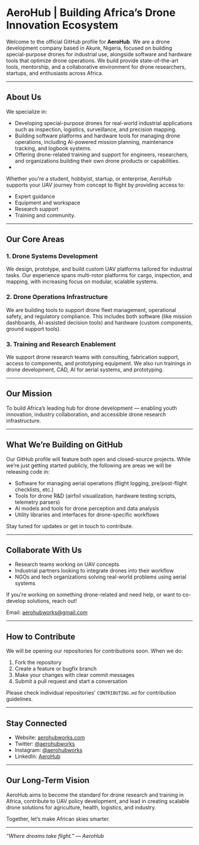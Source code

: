 # AeroHub | Building Africa’s Drone Innovation Ecosystem

Welcome to the official GitHub profile for **AeroHub**. We are a drone development company based in Akure, Nigeria, focused on building special-purpose drones for industrial use, alongside software and hardware tools that optimize drone operations. We build provide state-of-the-art tools, mentorship, and a collaborative environment for drone researchers, startups, and enthusiasts across Africa.

---

## About Us

We specialize in:

- Developing special-purpose drones for real-world industrial applications such as inspection, logistics, surveillance, and precision mapping.
- Building software platforms and hardware tools for managing drone operations, including AI-powered mission planning, maintenance tracking, and logbook systems.
- Offering drone-related training and support for engineers, researchers, and organizations building their own drone products or capabilities.
- 

Whether you're a student, hobbyist, startup, or enterprise, AeroHub supports your UAV journey from concept to flight by providing access to:
- Expert guidance
- Equipment and workspace
- Research support
- Training and community.

---

## Our Core Areas

### 1. Drone Systems Development
We design, prototype, and build custom UAV platforms tailored for industrial tasks. Our experience spans multi-rotor platforms for cargo, inspection, and mapping, with increasing focus on modular, scalable systems.

### 2. Drone Operations Infrastructure
We are building tools to support drone fleet management, operational safety, and regulatory compliance. This includes both software (like mission dashboards, AI-assisted decision tools) and hardware (custom components, ground support tools).

### 3. Training and Research Enablement
We support drone research teams with consulting, fabrication support, access to components, and prototyping equipment. We also run trainings in drone development, CAD, AI for aerial systems, and prototyping.


---

## Our Mission

To build Africa’s leading hub for drone development — enabling youth innovation, industry collaboration, and accessible drone research infrastructure.

---

## What We’re Building on GitHub

Our GitHub profile will feature both open and closed-source projects. While we’re just getting started publicly, the following are areas we will be releasing code in:

- Software for managing aerial operations (flight logging, pre/post-flight checklists, etc.)
- Tools for drone R&D (airfoil visualization, hardware testing scripts, telemetry parsers)
- AI models and tools for drone perception and data analysis
- Utility libraries and interfaces for drone-specific workflows


Stay tuned for updates or get in touch to contribute.

---

## Collaborate With Us

- Research teams working on UAV concepts
- Industrial partners looking to integrate drones into their workflow
- NGOs and tech organizations solving real-world problems using aerial systems

If you're working on something drone-related and need help, or want to co-develop solutions, reach out!

Email: [aerohubworks@gmail.com](mailto:aerohubworks@gmail.com)

---

## How to Contribute

We will be opening our repositories for contributions soon. When we do:

1. Fork the repository
2. Create a feature or bugfix branch
3. Make your changes with clear commit messages
4. Submit a pull request and start a conversation

Please check individual repositories' `CONTRIBUTING.md` for contribution guidelines.

---

## Stay Connected

- Website: [aerohubworks.com](https://www.aerohubworks.com)
- Twitter: [@aerohubworks](https://twitter.com/aerohubworks)
- Instagram: [@aerohubworks](https://instagram.com/aerohubworks)
- LinkedIn: [AeroHub](https://linkedin.com/company/aerohubworks)

---

## Our Long-Term Vision

AeroHub aims to become the standard for drone research and training in Africa, contribute to UAV policy development, and lead in creating scalable drone solutions for agriculture, health, logistics, and industry.

Together, let’s make African skies smarter. 

---

_“Where dreams take flight.” — AeroHub_
